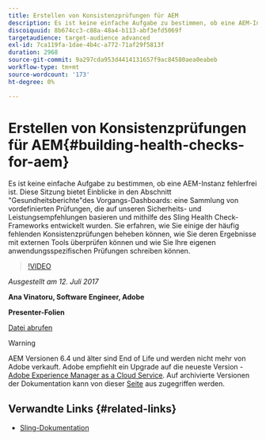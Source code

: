 ```yaml
---
title: Erstellen von Konsistenzprüfungen für AEM
description: Es ist keine einfache Aufgabe zu bestimmen, ob eine AEM-Instanz fehlerfrei ist. Diese Sitzung bietet Einblicke in den Abschnitt "Gesundheitsberichte"des Vorgangs-Dashboards.
discoiquuid: 8b674cc3-c88a-48a4-b113-abf3efd5069f
targetaudience: target-audience advanced
exl-id: 7ca119fa-1dae-4b4c-a772-71af29f5813f
duration: 2968
source-git-commit: 9a297cda953d4414131657f9ac84580aea0eabeb
workflow-type: tm+mt
source-wordcount: '173'
ht-degree: 0%

---
```


# Erstellen von Konsistenzprüfungen für AEM{#building-health-checks-for-aem}

Es ist keine einfache Aufgabe zu bestimmen, ob eine AEM-Instanz fehlerfrei ist. Diese Sitzung bietet Einblicke in den Abschnitt &quot;Gesundheitsberichte&quot;des Vorgangs-Dashboards: eine Sammlung von vordefinierten Prüfungen, die auf unseren Sicherheits- und Leistungsempfehlungen basieren und mithilfe des Sling Health Check-Frameworks entwickelt wurden. Sie erfahren, wie Sie einige der häufig fehlenden Konsistenzprüfungen beheben können, wie Sie deren Ergebnisse mit externen Tools überprüfen können und wie Sie Ihre eigenen anwendungsspezifischen Prüfungen schreiben können.

>[!VIDEO](https://video.tv.adobe.com/v/19026/?quality=9)

*Ausgestellt am 12. Juli 2017*

**Ana Vinatoru, Software Engineer, Adobe**

**Presenter-Folien**

[Datei abrufen](assets/aem-gems-health-checks-for-aem.pdf)

>[!WARNING]
>
>AEM Versionen 6.4 und älter sind End of Life und werden nicht mehr von Adobe verkauft.  Adobe empfiehlt ein Upgrade auf die neueste Version - [Adobe Experience Manager as a Cloud Service](https://experienceleague.adobe.com/docs/experience-manager-cloud-service.html).  Auf archivierte Versionen der Dokumentation kann von dieser [Seite](https://experienceleague.adobe.com/docs/experience-manager-release-information/aem-release-updates/previous-updates/aem-previous-versions.html?lang=de) aus zugegriffen werden.

## Verwandte Links {#related-links}

* [Sling-Dokumentation](https://sling.apache.org/documentation/bundles/sling-health-check-tool.html)
